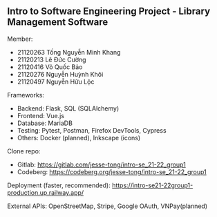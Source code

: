 ## Intro to Software Engineering Project - Library Management Software

Member: 

- 21120263	Tống Nguyễn Minh Khang
- 21120213	Lê Đức Cường
- 21120416	Võ Quốc Bảo
- 21120276	Nguyễn Huỳnh Khôi
- 21120497	Nguyễn Hữu Lộc

Frameworks:

- Backend: Flask, SQL (SQLAlchemy)
- Frontend: Vue.js
- Database: MariaDB
- Testing: Pytest, Postman, Firefox DevTools, Cypress
- Others: Docker (planned), Inkscape (icons)

Clone repo:
- Gitlab: https://gitlab.com/jesse-tong/intro-se_21-22_group1
- Codeberg: https://codeberg.org/jesse-tong/intro-se_21-22_group1

Deployment (faster, recommended): https://intro-se21-22group1-production.up.railway.app/

External APIs: OpenStreetMap, Stripe, Google OAuth, VNPay(planned)